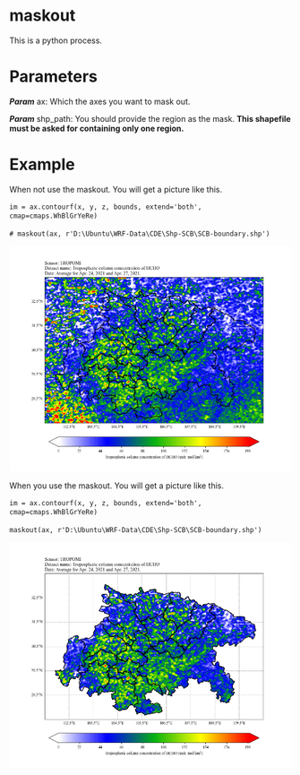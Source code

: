 # maskout

This is a python process.

# Parameters 

***Param*** ax: Which the axes you want to mask out.

***Param*** shp_path: You should provide the region as the mask. **This shapefile must be asked for containing only one region.**

# Example

When not use the maskout. You will get a picture like this.

```
im = ax.contourf(x, y, z, bounds, extend='both', cmap=cmaps.WhBlGrYeRe)

# maskout(ax, r'D:\Ubuntu\WRF-Data\CDE\Shp-SCB\SCB-boundary.shp')
```

![image](https://github.com/cuitwhf/maskout/blob/main/WithoutMaskout.png)

When you use the maskout. You will get a picture like this.

```
im = ax.contourf(x, y, z, bounds, extend='both', cmap=cmaps.WhBlGrYeRe)

maskout(ax, r'D:\Ubuntu\WRF-Data\CDE\Shp-SCB\SCB-boundary.shp')
```

![image](https://github.com/cuitwhf/maskout/blob/main/WithMaskout.png)
